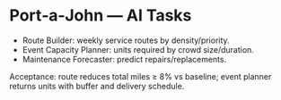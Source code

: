 # Port‑a‑John — AI Tasks

- Route Builder: weekly service routes by density/priority.
- Event Capacity Planner: units required by crowd size/duration.
- Maintenance Forecaster: predict repairs/replacements.

Acceptance: route reduces total miles ≥ 8% vs baseline; event planner returns units with buffer and delivery schedule.
